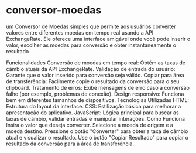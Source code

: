 # conversor-moedas
um Conversor de Moedas simples que permite aos usuários converter valores entre diferentes moedas em tempo real usando a API ExchangeRate. Ele oferece uma interface amigável onde você pode inserir o valor, escolher as moedas para conversão e obter instantaneamente o resultado

Funcionalidades
Conversão de moedas em tempo real: Obtém as taxas de câmbio atuais da API ExchangeRate.
Validação de entrada do usuário: Garante que o valor inserido para conversão seja válido.
Copiar para área de transferência: Facilmente copie o resultado da conversão para o seu clipboard.
Tratamento de erros: Exibe mensagens de erro caso a conversão falhe (por exemplo, problemas de conexão).
Design responsivo: Funciona bem em diferentes tamanhos de dispositivos.
Tecnologias Utilizadas
HTML: Estrutura do layout da interface.
CSS: Estilização básica para melhorar a apresentação do aplicativo.
JavaScript: Lógica principal para buscar as taxas de câmbio, validar entradas e manipular interações.
Como Funciona
Insira o valor que deseja converter.
Selecione a moeda de origem e a moeda destino.
Pressione o botão "Converter" para obter a taxa de câmbio atual e visualizar o resultado.
Use o botão "Copiar Resultado" para copiar o resultado da conversão para a área de transferência.
